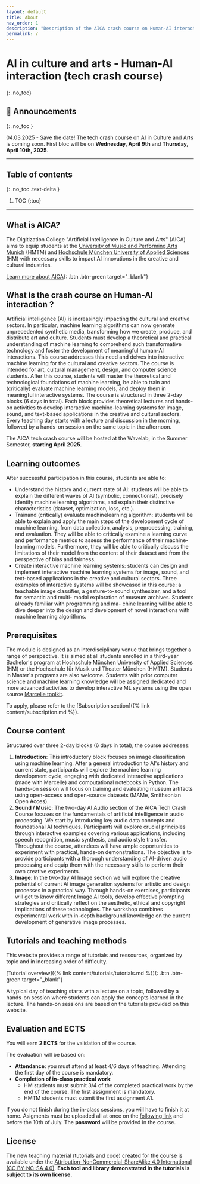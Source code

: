 ```yaml
---
layout: default
title: About
nav_order: 1
description: "Description of the AICA crash course on Human-AI interaction (Summer Semester 2025)"
permalink: /
---
```


# AI in culture and arts -  Human-AI interaction (tech crash course)
{: .no_toc}


## 📰 Announcements
{: .no_toc }

04.03.2025 - Save the date! The tech crash course on AI in Culture and Arts is coming soon. First bloc will be on **Wednesday, April 9th** and **Thursday, April 10th, 2025**.

---

## Table of contents
{: .no_toc .text-delta }

1. TOC
{:toc}

---
## What is AICA? 

The Digitization College "Artificial Intelligence in Culture and Arts" (AICA) aims to equip students at the [University of Music and Performing Arts Munich](https://hmtm.de/) (HMTM) and [Hochschule München University of Applied Sciences](https://www.hm.edu/en/index.en.html) (HM) with necessary skills to impact AI innovations in the creative and cultural industries.

[Learn more about AICA](https://www.wavelab.io/aica/){: .btn .btn-green
 target="_blank"}


## What is the crash course on Human-AI interaction ?

Artificial intelligence (AI) is increasingly impacting the cultural and creative sectors. In particular, machine learning algorithms can now generate unprecedented synthetic media, transforming how we create, produce, and distribute art and culture. Students must develop a theoretical and practical understanding of machine learning to comprehend such transformative technology and foster the development of meaningful human-AI interactions.
This course addresses this need and delves into interactive machine learning for the cultural and creative sectors. The course is intended for art, cultural management, design, and computer science students. After this course, students will master the theoretical and technological foundations of machine learning, be able to train and (critically) evaluate machine learning models, and deploy them in meaningful interactive systems.
The course is structured in three 2-day blocks (6 days in total). Each block provides theoretical lectures and hands-on activities to develop interactive machine-learning systems for image, sound, and text-based applications in the creative and cultural sectors. Every teaching day starts with a lecture and discussion in the morning, followed by a hands-on session on the same topic in the afternoon.

The AICA tech crash course will be hosted at the Wavelab, in the Summer Semester, **starting April 2025**.


## Learning outcomes

After successful participation in this course, students are able to:

- Understand the history and current state of AI: students will be able to explain the different waves of AI (symbolic, connectionist), precisely identify machine learning algorithms, and explain their distinctive characteristics (dataset, optimization, loss, etc.).
- Trainand (critically) evaluate machinelearning algorithm: students will be able to explain and apply the main steps of the development cycle of machine learning, from data collection, analysis, preprocessing, training, and evaluation. They will be able to critically examine a learning curve and performance metrics to assess the performance of their machine-learning models. Furthermore, they will be able to critically discuss the limitations of their model from the content of their dataset and from the perspective of bias and fairness.
- Create interactive machine learning systems: students can design and implement interactive machine learning systems for image, sound, and text-based applications in the creative and cultural sectors. Three examples of interactive systems will be showcased in this course: a teachable image classifier, a gesture-to-sound synthesizer, and a tool for semantic and multi- modal exploration of museum archives. Students already familiar with programming and ma- chine learning will be able to dive deeper into the design and development of novel interactions with machine learning algorithms.

## Prerequisites

The module is designed as an interdisciplinary venue that brings together a range of perspective.
It is aimed at all students enrolled in a third-year Bachelor's program at Hochschule München University of Applied Sciences (HM) or the Hochschule für Musik und Theater München (HMTM). Students in Master's programs are also welcome. Students with prior computer science and machine learning knowledge will be assigned dedicated and more advanced activities to develop interactive ML systems using the open source [Marcelle toolkit](https://marcelle.dev/).

To apply, please refer to the [Subscription section]({% link content/subscription.md %}).

## Course content

Structured over three 2-day blocks (6 days in total), the course addresses:

1. **Introduction**: This introductory block focuses on image classification using machine learning. After a general introduction to AI's history and current state, participants will explore the machine learning development cycle, engaging with dedicated interactive applications (made with Marcelle) and computational notebooks in Python. The hands-on session will focus on training and evaluating museum artifacts using open-access and open-source datasets (MAMe, Smithsonian Open Acces).
2. **Sound / Music**: The two-day AI Audio section of the AICA Tech Crash Course focuses on the fundamentals of artificial intelligence in audio processing. We start by introducing key audio data concepts and foundational AI techniques. Participants will explore crucial principles through interactive examples covering various applications, including speech recognition, music synthesis, and audio style transfer. Throughout the course, attendees will have ample opportunities to experiment with practical, hands-on demonstrations. The objective is to provide participants with a thorough understanding of AI-driven audio processing and equip them with the necessary skills to perform their own creative experiments.
3. **Image**: In the two-day AI Image section we will explore the creative potential of current AI image generation systems for artistic and design processes in a practical way. Through hands-on exercises, participants will get to know different Image AI tools, develop effective prompting strategies and critically reflect on the aesthetic, ethical and copyright implications of these technologies. The workshop combines experimental work with in-depth background knowledge on the current development of generative image processes.

## Tutorials and teaching methods

This website provides a range of tutorials and ressources, organized by topic and in increasing order of difficulty.

[Tutorial overview]({% link content/tutorials/tutorials.md %}){: .btn .btn-green
 target="_blank"}

A typical day of teaching starts with a lecture on a topic, followed by a hands-on session where students can apply the concepts learned in the lecture. The hands-on sessions are based on the tutorials provided on this website.

## Evaluation and ECTS

You will earn **2 ECTS** for the validation of the course.

The evaluation will be based on:
- **Attendance**: you must attend at least 4/6 days of teaching. Attending the first day of the course is mandatory.
- **Completion of in-class practical work**: 
    - HM students must submit 3/4 of the completed practical work by the end of the course. The first assignment is mandatory.
    - HMTM students must submit the first assignment A1.

If you do not finish during the in-class sessions, you will have to finish it at home. Asigments must be uploaded all at once on the [following link](https://syncandshare.lrz.de/getlink/fi5NrguA2bdS2RCbRUxV4S/) and before the 10th of July. The **password** will be provided in the course.

<!-- ## Credits and attributions

The tutorial are based on several **open-source tools and libraries** developed by talented researchers and developers. Without them, this course would not be possible. 
Discover all of them in section [Credits and attributions](/docs/credits){: target="_blank"}. -->

## License

The new teaching material (tutorials and code) created for the course is available under the [Attribution-NonCommercial-ShareAlike 4.0 International (CC BY-NC-SA 4.0)](https://creativecommons.org/licenses/by-nc-sa/4.0/).
**Each tool and library demonstrated in the tutorials is subject to its own license.**
